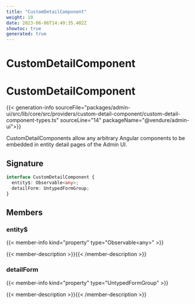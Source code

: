 ```yaml
---
title: "CustomDetailComponent"
weight: 10
date: 2023-06-06T14:49:35.402Z
showtoc: true
generated: true
---
```

<!-- This file was generated from the Vendure source. Do not modify. Instead, re-run the "docs:build" script -->

# CustomDetailComponent
<div class="symbol">


# CustomDetailComponent

{{< generation-info sourceFile="packages/admin-ui/src/lib/core/src/providers/custom-detail-component/custom-detail-component-types.ts" sourceLine="14" packageName="@vendure/admin-ui">}}

CustomDetailComponents allow any arbitrary Angular components to be embedded in entity detail
pages of the Admin UI.

## Signature

```TypeScript
interface CustomDetailComponent {
  entity$: Observable<any>;
  detailForm: UntypedFormGroup;
}
```
## Members

### entity$

{{< member-info kind="property" type="Observable&#60;any&#62;"  >}}

{{< member-description >}}{{< /member-description >}}

### detailForm

{{< member-info kind="property" type="UntypedFormGroup"  >}}

{{< member-description >}}{{< /member-description >}}


</div>
